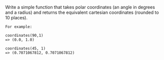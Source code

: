 Write a simple function that takes polar coordinates (an angle in degrees and a radius) and returns the equivalent
cartesian coordinates (rounded to 10 places).

```
For example:

coordinates(90,1)
=> (0.0, 1.0)

coordinates(45, 1)
=> (0.7071067812, 0.7071067812)
```

